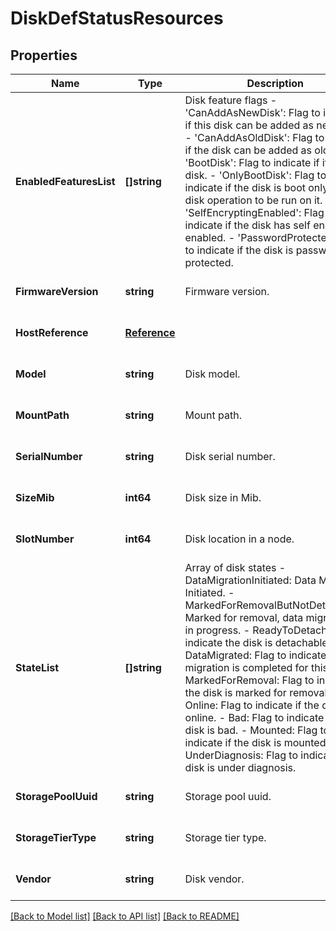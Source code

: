 # DiskDefStatusResources

## Properties
Name | Type | Description | Notes
------------ | ------------- | ------------- | -------------
**EnabledFeaturesList** | **[]string** | Disk feature flags - &#39;CanAddAsNewDisk&#39;: Flag to indicate if this disk can be added as    new disk. - &#39;CanAddAsOldDisk&#39;: Flag to indicate if the disk can be added as    old disk. - &#39;BootDisk&#39;: Flag to indicate if its a boot disk. - &#39;OnlyBootDisk&#39;: Flag to indicate if the disk is boot only and    no disk operation to be run on it. - &#39;SelfEncryptingEnabled&#39;: Flag to indicate if the disk has self    encryption enabled. - &#39;PasswordProtected&#39;: Flag to indicate if the disk is password    protected.  | [optional] [default to null]
**FirmwareVersion** | **string** | Firmware version. | [optional] [default to null]
**HostReference** | [**Reference**](reference.md) |  | [optional] [default to null]
**Model** | **string** | Disk model. | [optional] [default to null]
**MountPath** | **string** | Mount path. | [optional] [default to null]
**SerialNumber** | **string** | Disk serial number. | [optional] [default to null]
**SizeMib** | **int64** | Disk size in Mib. | [optional] [default to null]
**SlotNumber** | **int64** | Disk location in a node. | [optional] [default to null]
**StateList** | **[]string** | Array of disk states - DataMigrationInitiated: Data Migration Initiated. - MarkedForRemovalButNotDetachable: Marked for removal, data    migration is in progress. - ReadyToDetach: Flag to indicate the disk is detachable. - DataMigrated: Flag to indicate if data migration is completed for    this disk. - MarkedForRemoval: Flag to indicate if the disk is marked for    removal. - Online: Flag to indicate if the disk is online. - Bad: Flag to indicate if the disk is bad. - Mounted: Flag to indicate if the disk is mounted. - UnderDiagnosis: Flag to indicate if the disk is under diagnosis.  | [optional] [default to null]
**StoragePoolUuid** | **string** | Storage pool uuid. | [optional] [default to null]
**StorageTierType** | **string** | Storage tier type. | [optional] [default to null]
**Vendor** | **string** | Disk vendor. | [optional] [default to null]

[[Back to Model list]](../README.md#documentation-for-models) [[Back to API list]](../README.md#documentation-for-api-endpoints) [[Back to README]](../README.md)


